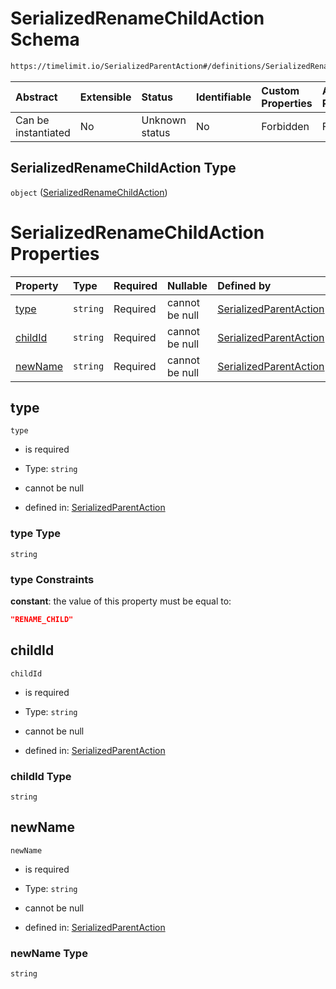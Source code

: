 # SerializedRenameChildAction Schema

```txt
https://timelimit.io/SerializedParentAction#/definitions/SerializedRenameChildAction
```



| Abstract            | Extensible | Status         | Identifiable | Custom Properties | Additional Properties | Access Restrictions | Defined In                                                                                        |
| :------------------ | :--------- | :------------- | :----------- | :---------------- | :-------------------- | :------------------ | :------------------------------------------------------------------------------------------------ |
| Can be instantiated | No         | Unknown status | No           | Forbidden         | Forbidden             | none                | [SerializedParentAction.schema.json\*](SerializedParentAction.schema.json "open original schema") |

## SerializedRenameChildAction Type

`object` ([SerializedRenameChildAction](serializedparentaction-definitions-serializedrenamechildaction.md))

# SerializedRenameChildAction Properties

| Property            | Type     | Required | Nullable       | Defined by                                                                                                                                                                                                               |
| :------------------ | :------- | :------- | :------------- | :----------------------------------------------------------------------------------------------------------------------------------------------------------------------------------------------------------------------- |
| [type](#type)       | `string` | Required | cannot be null | [SerializedParentAction](serializedparentaction-definitions-serializedrenamechildaction-properties-type.md "https://timelimit.io/SerializedParentAction#/definitions/SerializedRenameChildAction/properties/type")       |
| [childId](#childid) | `string` | Required | cannot be null | [SerializedParentAction](serializedparentaction-definitions-serializedrenamechildaction-properties-childid.md "https://timelimit.io/SerializedParentAction#/definitions/SerializedRenameChildAction/properties/childId") |
| [newName](#newname) | `string` | Required | cannot be null | [SerializedParentAction](serializedparentaction-definitions-serializedrenamechildaction-properties-newname.md "https://timelimit.io/SerializedParentAction#/definitions/SerializedRenameChildAction/properties/newName") |

## type



`type`

* is required

* Type: `string`

* cannot be null

* defined in: [SerializedParentAction](serializedparentaction-definitions-serializedrenamechildaction-properties-type.md "https://timelimit.io/SerializedParentAction#/definitions/SerializedRenameChildAction/properties/type")

### type Type

`string`

### type Constraints

**constant**: the value of this property must be equal to:

```json
"RENAME_CHILD"
```

## childId



`childId`

* is required

* Type: `string`

* cannot be null

* defined in: [SerializedParentAction](serializedparentaction-definitions-serializedrenamechildaction-properties-childid.md "https://timelimit.io/SerializedParentAction#/definitions/SerializedRenameChildAction/properties/childId")

### childId Type

`string`

## newName



`newName`

* is required

* Type: `string`

* cannot be null

* defined in: [SerializedParentAction](serializedparentaction-definitions-serializedrenamechildaction-properties-newname.md "https://timelimit.io/SerializedParentAction#/definitions/SerializedRenameChildAction/properties/newName")

### newName Type

`string`
